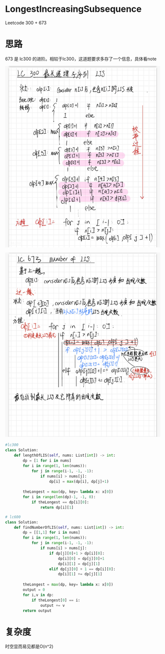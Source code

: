 # LongestIncreasingSubsequence

Leetcode 300 + 673

# 思路

673 是 lc300 的进阶。相较于lc300，这道题要求多存了一个信息，具体看note

![image-20211106141513631](https://raw.githubusercontent.com/q815101630/pic_storage/main/img/image-20211106141513631.png)

![image-20211106141522308](https://raw.githubusercontent.com/q815101630/pic_storage/main/img/image-20211106141522308.png)

```python
#lc300
class Solution:
    def lengthOfLIS(self, nums: List[int]) -> int:
        dp = [1 for i in nums]
        for i in range(1, len(nums)):
            for j in range(i-1, -1, -1):
                if nums[i] > nums[j]:
                    dp[i] = max(dp[i], dp[j]+1)

        theLongest = max(dp, key= lambda x: x[0])
        for i in range(len(dp)-1, -1, 0):
            if theLongest == dp[i][0]:
                return dp[i][1]
```

```python
# lc600
class Solution:
    def findNumberOfLIS(self, nums: List[int]) -> int:
        dp = [[1,1] for i in nums]
        for i in range(1, len(nums)):
            for j in range(i-1, -1, -1):
                if nums[i] > nums[j]:
                    if dp[j][0]+1 > dp[i][0]:
                        dp[i][0] = dp[j][0]+1
                        dp[i][1] = dp[j][1]
                    elif dp[j][0] + 1 == dp[i][0]:
                        dp[i][1] += dp[j][1]
            
        theLongest = max(dp, key= lambda x: x[0])
        output = 0
        for i,v in dp:
            if theLongest[0] == i:
                output += v
        return output    
```

# 复杂度

时空显而易见都是O(n^2)